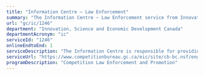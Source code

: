 ```yaml
---
title: "Information Centre – Law Enforcement"
summary: "The Information Centre – Law Enforcement service from Innovation, Science and Economic Development Canada is available end-to-end online, according to the GC Service Inventory."
url: "gc/ic/1246"
department: "Innovation, Science and Economic Development Canada"
departmentAcronym: "ic"
serviceId: "1246"
onlineEndtoEnd: 1
serviceDescription: "The Information Centre is responsible for providing information on the laws under the Competition Bureau's jurisdiction and for capturing complaints that may lead to formal investigations."
serviceUrl: "https://www.competitionbureau.gc.ca/eic/site/cb-bc.nsf/eng/h_00019.html"
programDescription: "Competition Law Enforcement and Promotion"
---
```

